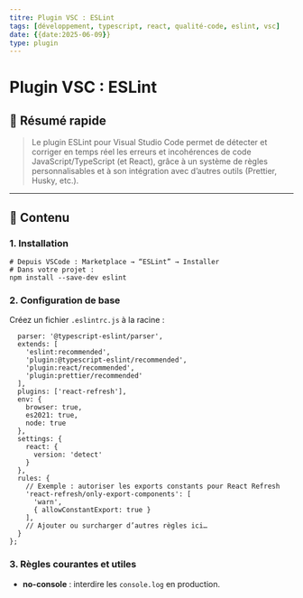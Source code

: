 ```yaml
---
titre: Plugin VSC : ESLint
tags: [développement, typescript, react, qualité-code, eslint, vsc]
date: {{date:2025-06-09}}
type: plugin
---
```


# Plugin VSC : ESLint

## 🧠 Résumé rapide

> Le plugin ESLint pour Visual Studio Code permet de détecter et corriger en temps réel les erreurs et incohérences de code JavaScript/TypeScript (et React), grâce à un système de règles personnalisables et à son intégration avec d’autres outils (Prettier, Husky, etc.).

---

## 📌 Contenu

### 1. Installation
```
# Depuis VSCode : Marketplace → “ESLint” → Installer
# Dans votre projet :
npm install --save-dev eslint
```

### 2. Configuration de base

Créez un fichier `.eslintrc.js` à la racine :
```module.exports = {
  parser: '@typescript-eslint/parser',
  extends: [
    'eslint:recommended',
    'plugin:@typescript-eslint/recommended',
    'plugin:react/recommended',
    'plugin:prettier/recommended'
  ],
  plugins: ['react-refresh'],
  env: {
    browser: true,
    es2021: true,
    node: true
  },
  settings: {
    react: {
      version: 'detect'
    }
  },
  rules: {
    // Exemple : autoriser les exports constants pour React Refresh
    'react-refresh/only-export-components': [
      'warn',
      { allowConstantExport: true }
    ],
    // Ajouter ou surcharger d’autres règles ici…
  }
};
```
### 3. Règles courantes et utiles

- **no-console** : interdire les `console.log` en production.
